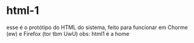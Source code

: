 # html-1
esse é o protótipo do HTML do sistema, feito para funcionar em Chorme (ew) e Firefox (tor tbm UwU)
obs: html1 é a home
